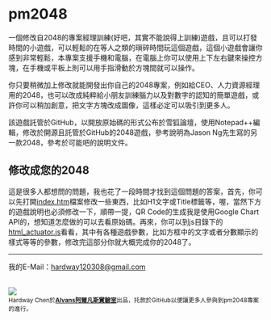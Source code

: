 # pm2048
一個修改自2048的專案經理訓練(好吧，其實不能說得上訓練)遊戲，且可以打發時間的小遊戲，可以輕鬆的在等人之類的瑣碎時間玩這個遊戲，這個小遊戲會讓你感到非常輕鬆，本專案支援手機和電腦，在電腦上你可以使用上下左右鍵來操控方塊，在手機或平板上則可以用手指滑動於方塊間就可以操作。

你只要稍微加上修改就能開發出你自己的2048專案，例如給CEO、人力資源經理用的2048，也可以改成純粹給小朋友訓練腦力以及對數字的認知的簡單遊戲，或許你可以稍加創意，把文字方塊改成圖像，這樣必定可以吸引到更多人。<br />

該遊戲託管於GitHub，以開放原始碼的形式公布於雪狐論壇，使用Notepad++編輯，修改於開源且託管於GitHub的2048遊戲，參考說明為Jason Ng先生寫的另一款2048，參考於可能吧的說明文件。

## 修改成您的2048

這是很多人都想問的問題，我也花了一段時間才找到這個問題的答案，首先，你可以先打開<a href="https://github.com/hardway120308/pm2048/blob/master/index.html">index.htm</a>檔案修改一些東西，比如H1文字或Title標籤等，喔，當然下方的遊戲說明也必須修改一下，順帶一提，QR Code的生成我是使用Google Chart API的，想知道怎麼做的可以去看原始碼。再來，你可以到js目錄下的<a href="https://github.com/hardway120308/pm2048/blob/master/js/html_actuator.js">html_actuator.js</a>看看，其中有各種遊戲參數，比如方框中的文字或者分數顯示的樣式等等的參數，修改完這部分你就大概完成你的2048了。

<hr />

我的E-Mail：<a href="mailto:hardway120308@gmail.com">hardway120308@gmail.com</a><br /><br />

<img src="https://chart.googleapis.com/chart?chs=300x300&cht=qr&chl=http://210.200.166.207&choe=UTF-8" /><br />
<small style="text-align: right;">Hardway Chen於<strong><a href="http://210.200.166.207">Alvans阿爾凡斯實驗室</a></strong>出品，托款於GitHub以便讓更多人參與到pm2048專案的進行。</small>
